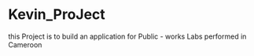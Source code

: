 # Kevin_ProJect
this Project is to build an application for Public - works Labs performed in Cameroon
